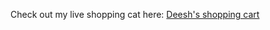 Check out my live shopping cat here: [Deesh's shopping cart](https://deesh-shopping-cart.netlify.app/)
